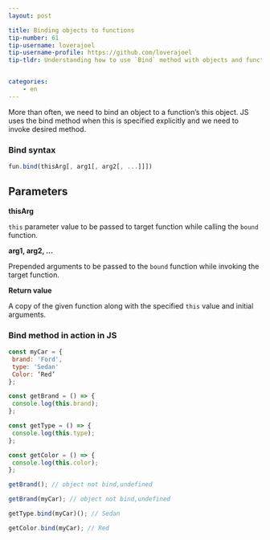 ```yaml
---
layout: post

title: Binding objects to functions
tip-number: 61
tip-username: loverajoel 
tip-username-profile: https://github.com/loverajoel
tip-tldr: Understanding how to use `Bind` method with objects and functions in JavaScript


categories:
    - en
---
```


More than often, we need to bind an object to a function’s this object. JS uses the bind method when this is specified explicitly and we need to invoke desired method.

### Bind syntax

```js
fun.bind(thisArg[, arg1[, arg2[, ...]]])
```

## Parameters
**thisArg**

`this` parameter value to be passed to target function while calling the `bound` function.

**arg1, arg2, ...**

Prepended arguments to be passed to the `bound` function while invoking the target function.

**Return value**

A copy of the given function along with the specified `this` value and initial arguments.

### Bind method in action in JS

```js
const myCar = {
 brand: 'Ford',
 type: 'Sedan'
 Color: ‘Red’
};

const getBrand = () => {
 console.log(this.brand);
};

const getType = () => {
 console.log(this.type);
};

const getColor = () => {
 console.log(this.color);
};

getBrand(); // object not bind,undefined

getBrand(myCar); // object not bind,undefined

getType.bind(myCar)(); // Sedan

getColor.bind(myCar); // Red

```